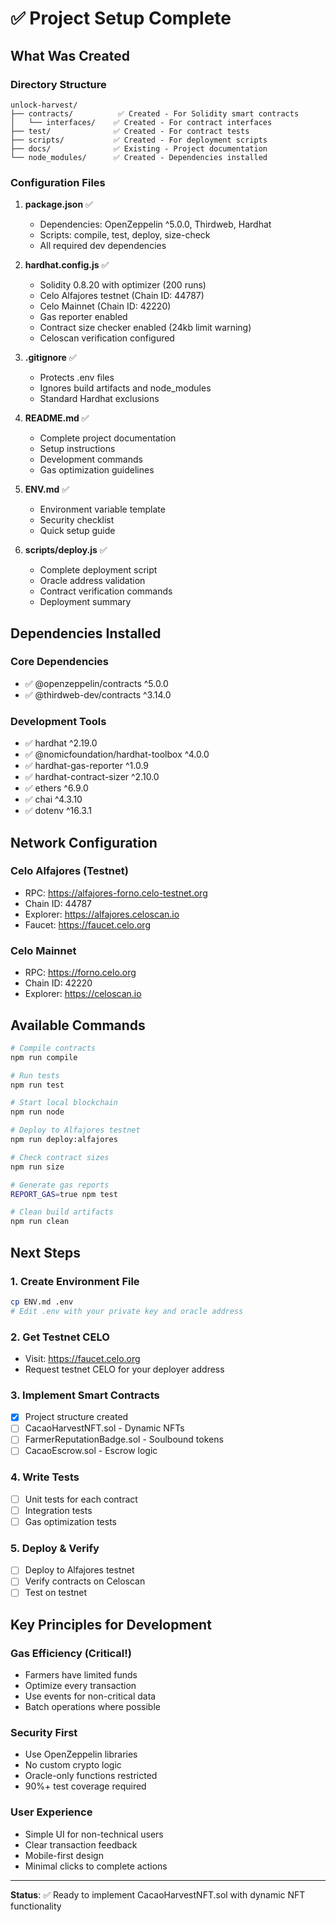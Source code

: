 # ✅ Project Setup Complete

## What Was Created

### Directory Structure
```
unlock-harvest/
├── contracts/          ✅ Created - For Solidity smart contracts
│   └── interfaces/    ✅ Created - For contract interfaces
├── test/              ✅ Created - For contract tests
├── scripts/           ✅ Created - For deployment scripts
├── docs/              ✅ Existing - Project documentation
└── node_modules/      ✅ Created - Dependencies installed
```

### Configuration Files

1. **package.json** ✅
   - Dependencies: OpenZeppelin ^5.0.0, Thirdweb, Hardhat
   - Scripts: compile, test, deploy, size-check
   - All required dev dependencies

2. **hardhat.config.js** ✅
   - Solidity 0.8.20 with optimizer (200 runs)
   - Celo Alfajores testnet (Chain ID: 44787)
   - Celo Mainnet (Chain ID: 42220)
   - Gas reporter enabled
   - Contract size checker enabled (24kb limit warning)
   - Celoscan verification configured

3. **.gitignore** ✅
   - Protects .env files
   - Ignores build artifacts and node_modules
   - Standard Hardhat exclusions

4. **README.md** ✅
   - Complete project documentation
   - Setup instructions
   - Development commands
   - Gas optimization guidelines

5. **ENV.md** ✅
   - Environment variable template
   - Security checklist
   - Quick setup guide

6. **scripts/deploy.js** ✅
   - Complete deployment script
   - Oracle address validation
   - Contract verification commands
   - Deployment summary

## Dependencies Installed

### Core Dependencies
- ✅ @openzeppelin/contracts ^5.0.0
- ✅ @thirdweb-dev/contracts ^3.14.0

### Development Tools
- ✅ hardhat ^2.19.0
- ✅ @nomicfoundation/hardhat-toolbox ^4.0.0
- ✅ hardhat-gas-reporter ^1.0.9
- ✅ hardhat-contract-sizer ^2.10.0
- ✅ ethers ^6.9.0
- ✅ chai ^4.3.10
- ✅ dotenv ^16.3.1

## Network Configuration

### Celo Alfajores (Testnet)
- RPC: https://alfajores-forno.celo-testnet.org
- Chain ID: 44787
- Explorer: https://alfajores.celoscan.io
- Faucet: https://faucet.celo.org

### Celo Mainnet
- RPC: https://forno.celo.org
- Chain ID: 42220
- Explorer: https://celoscan.io

## Available Commands

```bash
# Compile contracts
npm run compile

# Run tests
npm run test

# Start local blockchain
npm run node

# Deploy to Alfajores testnet
npm run deploy:alfajores

# Check contract sizes
npm run size

# Generate gas reports
REPORT_GAS=true npm test

# Clean build artifacts
npm run clean
```

## Next Steps

### 1. Create Environment File
```bash
cp ENV.md .env
# Edit .env with your private key and oracle address
```

### 2. Get Testnet CELO
- Visit: https://faucet.celo.org
- Request testnet CELO for your deployer address

### 3. Implement Smart Contracts
- [x] Project structure created
- [ ] CacaoHarvestNFT.sol - Dynamic NFTs
- [ ] FarmerReputationBadge.sol - Soulbound tokens
- [ ] CacaoEscrow.sol - Escrow logic

### 4. Write Tests
- [ ] Unit tests for each contract
- [ ] Integration tests
- [ ] Gas optimization tests

### 5. Deploy & Verify
- [ ] Deploy to Alfajores testnet
- [ ] Verify contracts on Celoscan
- [ ] Test on testnet

## Key Principles for Development

### Gas Efficiency (Critical!)
- Farmers have limited funds
- Optimize every transaction
- Use events for non-critical data
- Batch operations where possible

### Security First
- Use OpenZeppelin libraries
- No custom crypto logic
- Oracle-only functions restricted
- 90%+ test coverage required

### User Experience
- Simple UI for non-technical users
- Clear transaction feedback
- Mobile-first design
- Minimal clicks to complete actions

---

**Status**: ✅ Ready to implement CacaoHarvestNFT.sol with dynamic NFT functionality

